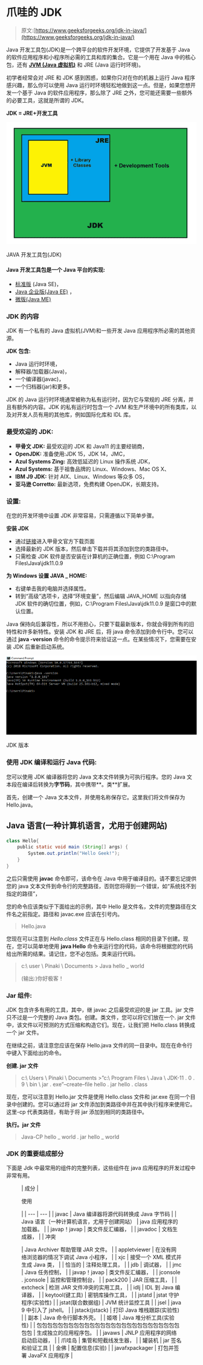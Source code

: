 # 爪哇的 JDK

> 原文:[https://www.geeksforgeeks.org/jdk-in-java/](https://www.geeksforgeeks.org/jdk-in-java/)

Java 开发工具包(JDK)是一个跨平台的软件开发环境，它提供了开发基于 Java 的软件应用程序和小程序所必需的工具和库的集合。它是一个用在 Java 中的核心包，还有 [**JVM (Java 虚拟机)**](https://www.geeksforgeeks.org/jvm-works-jvm-architecture/) 和 JRE (Java 运行时环境)。

初学者经常会对 JRE 和 JDK 感到困惑，如果你只对在你的机器上运行 Java 程序感兴趣，那么你可以使用 Java 运行时环境轻松地做到这一点。但是，如果您想开发一个基于 Java 的软件应用程序，那么除了 JRE 之外，您可能还需要一些额外的必要工具，这就是所谓的 JDK。

**JDK = JRE+开发工具**

![](img/407e4a33288234bef4ac12ebf8b7faf7.png)

JAVA 开发工具包(JDK)

#### Java 开发工具包是一个 Java 平台的实现:

*   [标准版](https://en.wikipedia.org/wiki/Java_Platform,_Standard_Edition) (Java SE)，
*   [Java 企业版(Java EE)](https://en.wikipedia.org/wiki/Jakarta_EE) ，
*   [微版(Java ME)](https://en.wikipedia.org/wiki/Java_Platform,_Micro_Edition)

### JDK 的内容

JDK 有一个私有的 Java 虚拟机(JVM)和一些开发 Java 应用程序所必需的其他资源。

**JDK 包含:**

*   Java 运行时环境，
*   解释器/加载器(Java)，
*   一个编译器(javac)，
*   一个归档器(jar)和更多。

JDK 的 Java 运行时环境通常被称为私有运行时，因为它与常规的 JRE 分离，并且有额外的内容。JDK 的私有运行时包含一个 JVM 和生产环境中的所有类库，以及对开发人员有用的其他库，例如国际化库和 IDL 库。

### **最受欢迎的 JDK:**

*   **甲骨文 JDK:** 最受欢迎的 JDK 和 Java11 的主要经销商，
*   **OpenJDK:** 准备使用:JDK 15，JDK 14，JMC，
*   **Azul Systems Zing:** 高效低延迟的 Linux 操作系统 JDK，
*   **Azul Systems:** 基于祖鲁品牌的 Linux、Windows、Mac OS X、
*   **IBM J9 JDK:** 针对 AIX、Linux、Windows 等众多 OS，
*   **亚马逊 Corretto:** 最新选项，免费构建 OpenJDK，长期支持。

### 设置:

在您的开发环境中设置 JDK 非常容易，只需遵循以下简单步骤。

**安装 JDK**

*   通过[链接](https://www.oracle.com/in/java/technologies/)进入甲骨文官方下载页面
*   选择最新的 JDK 版本，然后单击下载并将其添加到您的类路径中。
*   只需检查 JDK 软件是否安装在计算机的正确位置，例如 C:\Program Files\Java\jdk11.0.9

**为 Windows 设置 JAVA _ HOME:**

*   右键单击我的电脑并选择属性。
*   转到“高级”选项卡，选择“环境变量”，然后编辑 JAVA_HOME 以指向存储 JDK 软件的确切位置，例如，C:\Program Files\Java\jdk11.0.9 是窗口中的默认位置。

Java 保持向后兼容性，所以不用担心，只要下载最新版本，你就会得到所有的旧特性和许多新特性。安装 JDK 和 JRE 后，将 java 命令添加到命令行中。您可以通过 **java -version** 命令的命令提示符来验证这一点。在某些情况下，您需要在安装 JDK 后重新启动系统。

![](img/c9e9545e805ea418d0f4b6aa4de45773.png)

JDK 版本

### 使用 JDK 编译和运行 Java 代码:

您可以使用 JDK 编译器将您的 Java 文本文件转换为可执行程序。您的 Java 文本段在编译后转换为**字节码**，其中携带**。类**扩展。

首先，创建一个 Java 文本文件，并使用名称保存它。这里我们将文件保存为 Hello.java。

## Java 语言(一种计算机语言，尤用于创建网站)

```java
class Hello{
    public static void main (String[] args) {
        System.out.println("Hello Geek!");
    }
}
```

之后只需使用 **javac** 命令即可，该命令在 Java 中用于编译目的。请不要忘记提供您的 java 文本文件到命令行的完整路径，否则您将得到一个错误，如“系统找不到指定的路径”，

您的命令应该类似于下面给出的示例，其中 Hello 是文件名，文件的完整路径在文件名之前指定。路径和 javac.exe 应该在引号内。

> Hello.java

您现在可以注意到 *Hello.class* 文件正在与 Hello.class 相同的目录下创建。现在，您可以简单地使用 **java Hello** 命令来运行您的代码，该命令将根据您的代码给出所需的结果。请记住，您不必包括。类来运行代码。

> c:\ user \ Pinaki \ Documents > Java hello _ world
> 
> (输出:)你好极客！

### Jar 组件:

JDK 包含许多有用的工具，其中，继 javac 之后最受欢迎的是 jar 工具。jar 文件只不过是一个完整的 Java 类包。创建。类文件，您可以将它们放在一个. jar 文件中，该文件以可预测的方式压缩和构造它们。现在，让我们把 Hello.class 转换成一个 jar 文件。

在继续之前，请注意您应该在保存 Hello.java 文件的同一目录中。现在在命令行中键入下面给出的命令。

**创建. jar 文件**

> c:\ Users \ Pinaki \ Documents >”c:\ Program Files \ Java \ JDK-11 . 0 . 9 \ bin \ jar . exe”–create–file hello . jar hello . class

现在，您可以注意到 Hello.jar 文件是使用 Hello.class 文件和 jar.exe 在同一个目录中创建的。您可以通过将 jar 文件添加到类路径中并在其中执行程序来使用它。这里-cp 代表类路径，有助于将 jar 添加到相同的类路径中。

**执行。jar 文件**

> Java-CP hello _ world . jar hello _ world

### JDK 的重要组成部分

下面是 Jdk 中最常用的组件的完整列表，这些组件在 java 应用程序的开发过程中非常有用。

<figure class="table">

| 成分 | 

使用

 |
| --- | --- |
| javac | Java 编译器将源代码转换成 Java 字节码 |
| Java 语言（一种计算机语言，尤用于创建网站） | java 应用程序的加载器。 |
| javap！javap | 类文件反汇编器， |
| javadoc | 文档生成器， |
| 冲突

 | Java Archiver 帮助管理 JAR 文件。 |
| appletviewer | 在没有网络浏览器的情况下调试 Java 小程序， |
| xjc | 接受一个 XML 模式并生成 Java 类， |
| 恰当的 | 注释处理工具， |
| jdb | 调试器， |
| jmc | Java 任务控制， |
| javap！javap | 类文件反汇编器， |
| jconsole . jconsole | 监控和管理控制台， |
| pack200 | JAR 压缩工具， |
| extcheck | 检测 JAR 文件冲突的实用工具， |
| idlj | IDL 到 Java 编译器， |
| keytool(键工具) | 密钥库操作工具， |
| jstatd | jstat 守护程序(实验性) |
| jstat(联合数据组) | JVM 统计监控工具 |
| jsel | java 9 中引入了 jshell。 |
| jstack(jstack) | 打印 Java 堆栈跟踪(实验性) |
| 副本 | Java 命令行脚本外壳。 |
| 姬塔 | Java 堆分析工具(实验性) |
| 包包包包包包包包包包包包包包包包包包包包包包包包包包包包包 | 生成独立的应用程序包。 |
| javaws | JNLP 应用程序的网络启动启动器， |
| 爪哇岛 | 集管和短截线发生器， |
| 罐装机 | jar 签名和验证工具 |
| 金佛 | 配置信息(实验) |
| javafxpackager | 打包并签署 JavaFX 应用程序 |

</figure>